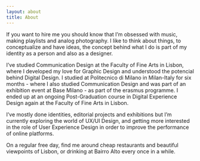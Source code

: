 ```yaml
---
layout: about
title: About
---
```


If you want to hire me you should know that I’m obsessed with music, making playlists and analog photography. I like to think about things, to conceptualize and have ideas, the concept behind what I do is part of my identity as a person and also as a designer.  
            
I’ve studied Communication Design at the Faculty of Fine Arts in Lisbon, where I developed my love for Graphic Design and understood the potencial behind Digital Design. I studied at Politecnico di Milano in Milan-Italy for six months - where I also studied Communication Design and was part of an exhibition event at Base Milano - as part of the erasmus programme. I ended up at an ongoing Post-Graduation course in Digital Experience Design again at the Faculty of Fine Arts in Lisbon.  
                    
I’ve mostly done identities, editorial projects and exhibitions but I’m currently exploring the world of UX/UI Design, and getting more interested in the role of User Experience Design in order to improve the performance of online platforms.  
                
On a regular free day, find me around cheap restaurants and beautiful viewpoints of Lisbon, or drinking at Bairro Alto every once in a while.  
